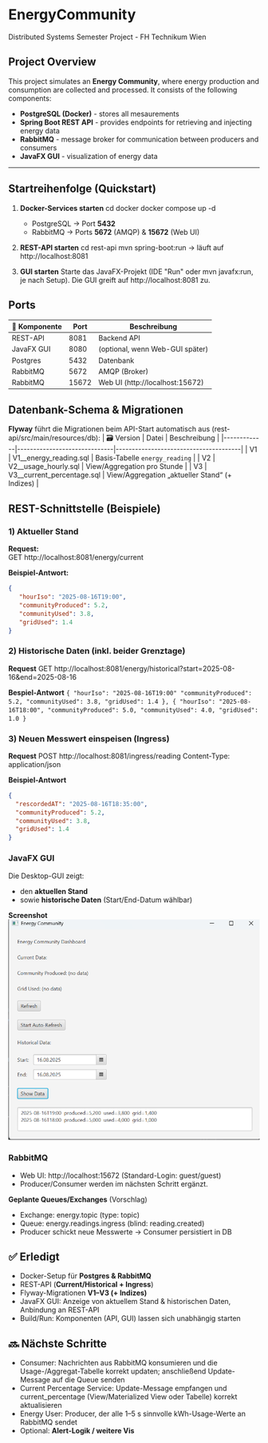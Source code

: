 # EnergyCommunity

Distributed Systems Semester Project - FH Technikum Wien

## Project Overview
This project simulates an **Energy Community**, where energy production and consumption are collected and processed.
It consists of the following components:

- **PostgreSQL (Docker)** - stores all mesaurements
- **Spring Boot REST API** - provides endpoints for retrieving and injecting energy data
- **RabbitMQ** - message broker for communication between producers and consumers
- **JavaFX GUI** - visualization of energy data

---

## Startreihenfolge (Quickstart)
1. **Docker-Services starten**
    cd docker
    docker compose up -d
    - PostgreSQL -> Port **5432**
    - RabbitMQ -> Ports **5672** (AMQP) & **15672** (Web UI)
   
2. **REST-API starten**
    cd rest-api
    mvn spring-boot:run
    -> läuft auf http://localhost:8081
3. **GUI starten**
    Starte das JavaFX-Projekt (IDE "Run" oder mvn javafx:run, je nach Setup).
    Die GUI greift auf http://localhost:8081 zu.
## Ports
   | 🔌 Komponente | Port  | Beschreibung                  |
   |---------------|-------|-------------------------------|
   | REST-API      | 8081  | Backend API                   |
   | JavaFX GUI    | 8080  | (optional, wenn Web-GUI später) |
   | Postgres      | 5432  | Datenbank                     |
   | RabbitMQ      | 5672  | AMQP (Broker)                 |
   | RabbitMQ      | 15672 | Web UI (http://localhost:15672) |

## Datenbank-Schema & Migrationen
**Flyway** führt die Migrationen beim API-Start automatisch aus (rest-api/src/main/resources/db):
   | 🗃️ Version | Datei                        | Beschreibung                          |
   |-------------|------------------------------|---------------------------------------|
   | V1          | V1__energy_reading.sql       | Basis-Tabelle `energy_reading`        |
   | V2          | V2__usage_hourly.sql         | View/Aggregation pro Stunde           |
   | V3          | V3__current_percentage.sql   | View/Aggregation „aktueller Stand“ (+ Indizes) |

## REST-Schnittstelle (Beispiele)

### 1) Aktueller Stand
**Request:**  
GET http://localhost:8081/energy/current

**Beispiel-Antwort:**
``` json
{
   "hourIso": "2025-08-16T19:00",
   "communityProduced": 5.2,
   "communityUsed": 3.8,
   "gridUsed": 1.4
}
```
### 2) Historische Daten (inkl. beider Grenztage)
**Request**
GET http://localhost:8081/energy/historical?start=2025-08-16&end=2025-08-16

**Bespiel-Antwort**
``
{
    "hourIso": "2025-08-16T19:00"
    "communityProduced": 5.2,
    "communityUsed": 3.8,
    "gridUsed": 1.4
},
{
    "hourIso": "2025-08-16T18:00",
    "communityProduced": 5.0,
    "communityUsed": 4.0,
    "gridUsed": 1.0
}
``
### 3) Neuen Messwert einspeisen (Ingress)
**Request**
POST http://localhost:8081/ingress/reading
Content-Type: application/json

**Beispiel-Antwort**
``` json
{
  "rescordedAT": "2025-08-16T18:35:00",
  "communityProduced": 5.2,
  "communityUsed": 3.8,
  "gridUsed": 1.4
}
```
### JavaFX GUI
Die Desktop-GUI zeigt:
- den **aktuellen Stand**
- sowie **historische Daten** (Start/End-Datum wählbar)

**Screenshot**
![img.png](img/img.png)

### RabbitMQ
- Web UI: http://localhost:15672 (Standard-Login: guest/guest)
- Producer/Consumer werden im nächsten Schritt ergänzt.

**Geplante Queues/Exchanges** (Vorschlag)
- Exchange: energy.topic (type: topic)
- Queue: energy.readings.ingress (blind: reading.created)
- Producer schickt neue Messwerte -> Consumer persistiert in DB

## ✅ Erledigt

- Docker-Setup für **Postgres & RabbitMQ**
- REST-API (**Current/Historical + Ingress**)
- Flyway-Migrationen **V1–V3 (+ Indizes)**
- JavaFX GUI: Anzeige von aktuellem Stand & historischen Daten, Anbindung an REST-API
- Build/Run: Komponenten (API, GUI) lassen sich unabhängig starten

## 🔜 Nächste Schritte

- Consumer: Nachrichten aus RabbitMQ konsumieren und die Usage-/Aggregat-Tabelle korrekt updaten; anschließend Update-Message auf die Queue senden
- Current Percentage Service: Update-Message empfangen und current_percentage (View/Materialized View oder Tabelle) korrekt aktualisieren
- Energy User: Producer, der alle 1–5 s sinnvolle kWh-Usage-Werte an RabbitMQ sendet
- Optional: **Alert-Logik / weitere Vis**
